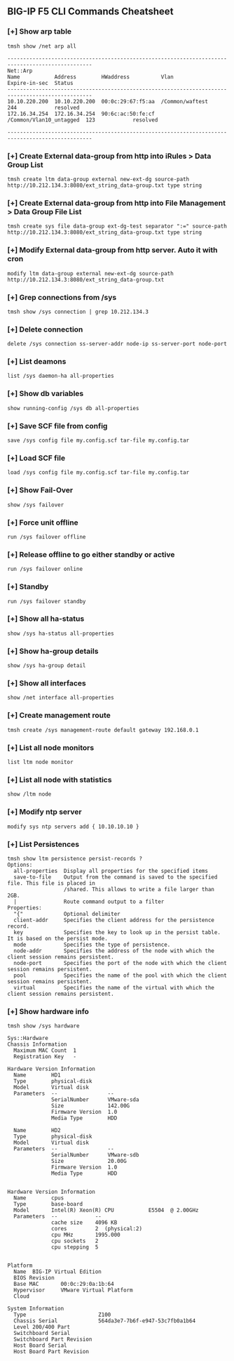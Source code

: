 ## BIG-IP F5 CLI Commands Cheatsheet


### [+] Show arp table

```tmsh show /net arp all```  

```
-------------------------------------------------------------------------------------------------
Net::Arp
Name           Address        HWaddress          Vlan                     Expire-in-sec  Status
-------------------------------------------------------------------------------------------------
10.10.220.200  10.10.220.200  00:0c:29:67:f5:aa  /Common/waftest          244            resolved
172.16.34.254  172.16.34.254  90:6c:ac:50:fe:cf  /Common/Vlan10_untagged  123            resolved

-------------------------------------------------------------------------------------------------
```


### [+] Create External data-group from http into iRules > Data Group List 
```tmsh create ltm data-group external new-ext-dg source-path http://10.212.134.3:8080/ext_string_data-group.txt type string```

### [+] Create External data-group from http into File Management > Data Group File List
```tmsh create sys file data-group ext-dg-test separator ":=" source-path http://10.212.134.3:8080/ext_string_data-group.txt type string```

### [+] Modify External data-group from http server. Auto it with cron
```modify ltm data-group external new-ext-dg source-path http://10.212.134.3:8080/ext_string_data-group.txt```

### [+] Grep connections from /sys
```tmsh show /sys connection | grep 10.212.134.3```
 
### [+] Delete connection
```delete /sys connection ss-server-addr node-ip ss-server-port node-port```

### [+] List deamons
```list /sys daemon-ha all-properties```

### [+] Show db variables
```show running-config /sys db all-properties```

### [+] Save SCF file from config
```save /sys config file my.config.scf tar-file my.config.tar```

### [+] Load SCF file 
```load /sys config file my.config.scf tar-file my.config.tar```

### [+] Show Fail-Over
```show /sys failover```

### [+] Force unit offline
```run /sys failover offline```

### [+] Release offline to go either standby or active
```run /sys failover online	 ```

### [+] Standby
```run /sys failover standby```

### [+] Show all ha-status
```show /sys ha-status all-properties```

### [+] Show ha-group details
```show /sys ha-group detail```

### [+] Show all interfaces
```show /net interface all-properties```

### [+] Create management route
```tmsh create /sys management-route default gateway 192.168.0.1```  


### [+] List all node monitors
```list ltm node monitor```  

### [+] List all node with statistics
```show /ltm node```  


### [+] Modify ntp server 
```modify sys ntp servers add { 10.10.10.10 }```  

### [+] List Persistences
```
tmsh show ltm persistence persist-records ?
Options:
  all-properties  Display all properties for the specified items
  save-to-file    Output from the command is saved to the specified file. This file is placed in
                  /shared. This allows to write a file larger than 2GB.
  |               Route command output to a filter
Properties:
  "{"             Optional delimiter
  client-addr     Specifies the client address for the persistence record.
  key             Specifies the key to look up in the persist table. It is based on the persist mode.
  mode            Specifies the type of persistence.
  node-addr       Specifies the address of the node with which the client session remains persistent.
  node-port       Specifies the port of the node with which the client session remains persistent.
  pool            Specifies the name of the pool with which the client session remains persistent.
  virtual         Specifies the name of the virtual with which the client session remains persistent. 
```  



### [+] Show hardware info
```tmsh show /sys hardware```
```
Sys::Hardware
Chassis Information
  Maximum MAC Count  1
  Registration Key   -

Hardware Version Information
  Name        HD1
  Type        physical-disk
  Model       Virtual disk
  Parameters  --                --
              SerialNumber      VMware-sda
              Size              142.00G
              Firmware Version  1.0
              Media Type        HDD

  Name        HD2
  Type        physical-disk
  Model       Virtual disk
  Parameters  --                --
              SerialNumber      VMware-sdb
              Size              20.00G
              Firmware Version  1.0
              Media Type        HDD


Hardware Version Information
  Name        cpus
  Type        base-board
  Model       Intel(R) Xeon(R) CPU           E5504  @ 2.00GHz
  Parameters  --            --
              cache size    4096 KB
              cores         2  (physical:2)
              cpu MHz       1995.000
              cpu sockets   2
              cpu stepping  5


Platform
  Name  BIG-IP Virtual Edition
  BIOS Revision
  Base MAC       00:0c:29:0a:1b:64
  Hypervisor     VMware Virtual Platform
  Cloud

System Information
  Type                       Z100
  Chassis Serial             564da3e7-7b6f-e947-53c7fb0a1b64
  Level 200/400 Part
  Switchboard Serial
  Switchboard Part Revision
  Host Board Serial
  Host Board Part Revision
```






